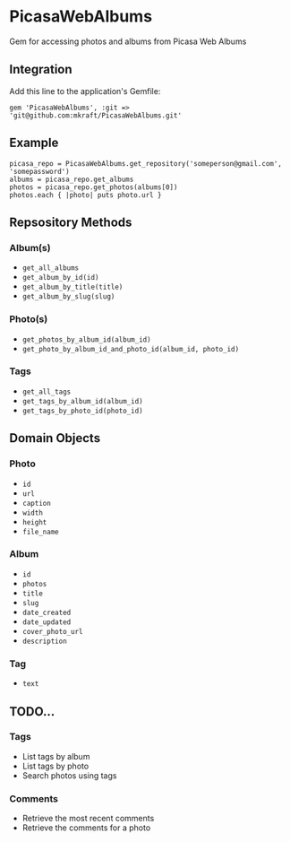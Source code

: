 PicasaWebAlbums
===============

Gem for accessing photos and albums from Picasa Web Albums

Integration
-----------

Add this line to the application's Gemfile:

	gem 'PicasaWebAlbums', :git => 'git@github.com:mkraft/PicasaWebAlbums.git'

Example
-------

	picasa_repo = PicasaWebAlbums.get_repository('someperson@gmail.com', 'somepassword')
	albums = picasa_repo.get_albums
	photos = picasa_repo.get_photos(albums[0])
	photos.each { |photo| puts photo.url }

Repsository Methods
-------------------

### Album(s)

- `get_all_albums`
- `get_album_by_id(id)`
- `get_album_by_title(title)`
- `get_album_by_slug(slug)`

### Photo(s)

- `get_photos_by_album_id(album_id)`
- `get_photo_by_album_id_and_photo_id(album_id, photo_id)`

### Tags

- `get_all_tags`
- `get_tags_by_album_id(album_id)`
- `get_tags_by_photo_id(photo_id)`

Domain Objects
--------------

### Photo

- `id`
- `url`
- `caption`
- `width`
- `height`
- `file_name`

### Album

- `id`
- `photos`
- `title`
- `slug`
- `date_created`
- `date_updated`
- `cover_photo_url`
- `description`

### Tag

- `text`

TODO...
-------

### Tags

- List tags by album
- List tags by photo
- Search photos using tags

### Comments

- Retrieve the most recent comments
- Retrieve the comments for a photo